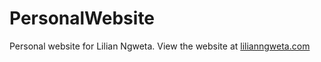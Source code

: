 # PersonalWebsite
Personal website for Lilian Ngweta. View the website at <a href="https://lilianngweta.com/">lilianngweta.com</a>
